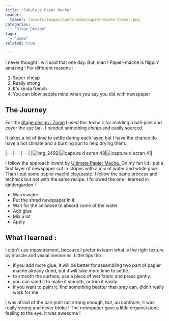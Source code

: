 ```yaml
---
title: "Fabulous Paper Mache"
header:
  teaser: /assets/images/quete-zome/papier-mache-teaser.png
categories:
  - "Stage Design"
tags:
  - "Zome"
related: true

--- 
```


I never thought I will said that one day. But, man ! Papier-maché is flippin' amazing ! For different reasons :

1. Super cheap
2. Really strong
3. It's kinda french
4. You can blow people mind when you say you did with newspaper

## The Journey

For the [Stage design : Zome](https://zuperninja.github.io/blog/portfolio/quete-zome/) I used this technic for molding a ball-joint and cover the eye ball. I needed something cheap and easily sourced.

It takes a lot of time to settle during each layer, but I have the chance do have a hot climate and a burning sun to help drying them.

|---|---|---|
|![img_2492](https://user-images.githubusercontent.com/25099826/36713321-9bc35266-1bbf-11e8-9abb-98271453047c.JPG)|![capture d ecran 48](https://user-images.githubusercontent.com/25099826/36713344-af4a759e-1bbf-11e8-8d1f-47ebb9046e74.png)|![capture d ecran 41](https://user-images.githubusercontent.com/25099826/36713352-b59d720c-1bbf-11e8-8393-23de541c6c50.png)|

I follow the approach invent by [Ultimate Papier Maché. ](https://www.ultimatepapermache.com/paper-mache-clay)
On my fan lid I put a first layer of newspaper cut in stripes with a mix of water and white glue.
Than I put some papier maché clay/paste. I follow the same process and technics but not with the same recipe. I followed the one I learned in kindergarden !

- Warm water
- Put the shred newspaper in it
- Wait for the cellulose to absord some of the water
- Add glue
- Mix a lot
- Apply


## What I learned : 

I didn't use measurement, because I prefer to learn what is the right texture by muscle and visual memories. 
Little tips tho :
- if you add more glue, it will be better for assembling two part of papier maché already dried, but it will take more time to settle.
- to smooth the surface, use a piece of wet fabric and press gently.
- you can sand it to make it smooth, or trim it easily
- if you want to paint it, find something beetter than sray can, didn't really work for me

I was afraid of the ball-joint not strong enough, but, au contraire, it was really strong and never broke ! The newspaper gave a little organic/stone feeling to the eye. It was awesome !
